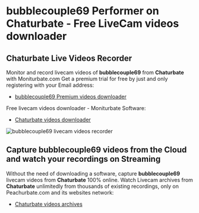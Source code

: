 # bubblecouple69 Performer on Chaturbate - Free LiveCam videos downloader

## Chaturbate Live Videos Recorder

Monitor and record livecam videos of **bubblecouple69** from **Chaturbate** with Moniturbate.com
Get a premium trial for free by just and only registering with your Email address:
* [bubblecouple69 Premium videos downloader](https://moniturbate.com/request-demo-licence-key.html)

Free livecam videos downloader - Moniturbate Software:
* [Chaturbate videos downloader](https://moniturbate.com/moniturbate-download-software.html)

![bubblecouple69 livecam videos recorder](https://peachurnet.com/templates/moniturbate-software.png)


## Capture bubblecouple69 videos from the Cloud and watch your recordings on Streaming

Without the need of downloading a software, capture **bubblecouple69** livecam videos from **Chaturbate** 100% online.
Watch Livecam archives from **Chaturbate** unlimitedly from thousands of existing recordings, only on Peachurbate.com and its websites network:
* [Chaturbate videos archives](https://peachurnet.com/)